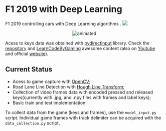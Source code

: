 # F1 2019 with Deep Learning
F1 2019 controlling cars with Deep Learning algorithms . <img src="https://img.shields.io/badge/build-in%20progress-green">

<p align="center">
  <img src="Demo/demo.gif" alt="animated" />
</p>
 
Acess to keys data was obtained with [pydirectinput](https://github.com/learncodebygaming/pydirectinput) library. Check the [repository](https://github.com/learncodebygaming/pydirectinput) and [LearnCodeByGaming](https://github.com/learncodebygaming) awesome content (also on [Youtube](https://www.youtube.com/channel/UCD8vb6Bi7_K_78nItq5YITA) and official [website](https://learncodebygaming.com/)).

## Current Status

- Acess to game capture with [OpenCV](https://docs.opencv.org/master/d6/d00/tutorial_py_root.html);
- Road Lane Line Detection with [Hough Line Transform](https://opencv24-python-tutorials.readthedocs.io/en/stable/py_tutorials/py_imgproc/py_houghlines/py_houghlines.html);
- Collection of video frames data with encoded pressed and released keys(currently with .jpg, and .npy files with frames and label keys);
- Basic train and test implementation.

To collect data from the game (keys and frames), use the  ```model_input.py``` script. Individual game frames with track delimiter can be acquired with the ```data_collection.py``` script.

